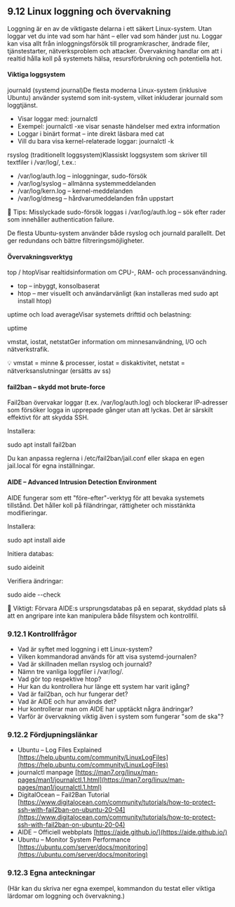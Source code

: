 ## 9.12 Linux loggning och övervakning

Loggning är en av de viktigaste delarna i ett säkert Linux-system. Utan loggar vet du inte vad som har hänt – eller vad som händer just nu. Loggar kan visa allt från inloggningsförsök till programkrascher, ändrade filer, tjänstestarter, nätverksproblem och attacker. Övervakning handlar om att i realtid hålla koll på systemets hälsa, resursförbrukning och potentiella hot.

#### Viktiga loggsystem

journald (systemd journal)De flesta moderna Linux-system (inklusive Ubuntu) använder systemd som init-system, vilket inkluderar journald som loggtjänst.

- Visar loggar med: journalctl
- Exempel: journalctl -xe visar senaste händelser med extra information
- Loggar i binärt format – inte direkt läsbara med cat
- Vill du bara visa kernel-relaterade loggar: journalctl -k

rsyslog (traditionellt loggsystem)Klassiskt loggsystem som skriver till textfiler i /var/log/, t.ex.:

- /var/log/auth.log – inloggningar, sudo-försök
- /var/log/syslog – allmänna systemmeddelanden
- /var/log/kern.log – kernel-meddelanden
- /var/log/dmesg – hårdvarumeddelanden från uppstart

📌 Tips: Misslyckade sudo-försök loggas i /var/log/auth.log – sök efter rader som innehåller authentication failure.

De flesta Ubuntu-system använder både rsyslog och journald parallellt. Det ger redundans och bättre filtreringsmöjligheter.

#### Övervakningsverktyg

top / htopVisar realtidsinformation om CPU-, RAM- och processanvändning.

- top – inbyggt, konsolbaserat
- htop – mer visuellt och användarvänligt (kan installeras med sudo apt install htop)

uptime och load averageVisar systemets drifttid och belastning:

uptime

vmstat, iostat, netstatGer information om minnesanvändning, I/O och nätverkstrafik.

💡 vmstat = minne & processer, iostat = diskaktivitet, netstat = nätverksanslutningar (ersätts av ss)

#### fail2ban – skydd mot brute-force

Fail2ban övervakar loggar (t.ex. /var/log/auth.log) och blockerar IP-adresser som försöker logga in upprepade gånger utan att lyckas. Det är särskilt effektivt för att skydda SSH.

Installera:

sudo apt install fail2ban

Du kan anpassa reglerna i /etc/fail2ban/jail.conf eller skapa en egen jail.local för egna inställningar.

#### AIDE – Advanced Intrusion Detection Environment

AIDE fungerar som ett "före-efter"-verktyg för att bevaka systemets tillstånd. Det håller koll på filändringar, rättigheter och misstänkta modifieringar.

Installera:

sudo apt install aide

Initiera databas:

sudo aideinit

Verifiera ändringar:

sudo aide --check

🔐 Viktigt: Förvara AIDE:s ursprungsdatabas på en separat, skyddad plats så att en angripare inte kan manipulera både filsystem och kontrollfil.

### 

### 9.12.1 Kontrollfrågor

- Vad är syftet med loggning i ett Linux-system?
- Vilken kommandorad används för att visa systemd-journalen?
- Vad är skillnaden mellan rsyslog och journald?
- Nämn tre vanliga loggfiler i /var/log/.
- Vad gör top respektive htop?
- Hur kan du kontrollera hur länge ett system har varit igång?
- Vad är fail2ban, och hur fungerar det?
- Vad är AIDE och hur används det?
- Hur kontrollerar man om AIDE har upptäckt några ändringar?
- Varför är övervakning viktig även i system som fungerar "som de ska"?

### 

### 9.12.2 Fördjupningslänkar

- Ubuntu – Log Files Explained [https://help.ubuntu.com/community/LinuxLogFiles](https://help.ubuntu.com/community/LinuxLogFiles)
- journalctl manpage [https://man7.org/linux/man-pages/man1/journalctl.1.html](https://man7.org/linux/man-pages/man1/journalctl.1.html)
- DigitalOcean – Fail2Ban Tutorial [https://www.digitalocean.com/community/tutorials/how-to-protect-ssh-with-fail2ban-on-ubuntu-20-04](https://www.digitalocean.com/community/tutorials/how-to-protect-ssh-with-fail2ban-on-ubuntu-20-04)
- AIDE – Officiell webbplats [https://aide.github.io/](https://aide.github.io/)
- Ubuntu – Monitor System Performance [https://ubuntu.com/server/docs/monitoring](https://ubuntu.com/server/docs/monitoring)

### 

### 9.12.3 Egna anteckningar

(Här kan du skriva ner egna exempel, kommandon du testat eller viktiga lärdomar om loggning och övervakning.)

